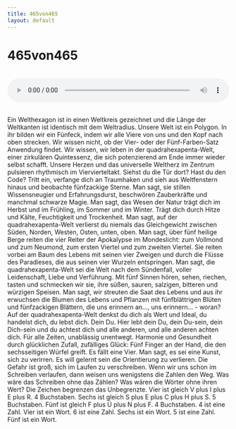 ```yaml
---
title: 465von465
layout: default
---
```




# 465von465

<br><audio controls preload="metadata" style="width: 100%; display: block;" src="465von465.mp3"></audio><br>

Ein Welthexagon ist in einen Weltkreis gezeichnet und die Länge der Weltkanten ist identisch mit dem Weltradius. Unsere Welt ist ein Polygon. In ihr bilden wir ein Fünfeck, indem wir alle Viere von uns und den Kopf nach oben strecken. 
Wir wissen nicht, ob der Vier- oder der Fünf-Farben-Satz Anwendung findet. Wir wissen, wir leben in der quadrahexapenta-Welt, einer zirkulären Quintessenz, die sich potenzierend am Ende immer wieder selbst schafft. 
Unsere Herzen und das universelle Weltherz im Zentrum pulsieren rhythmisch im Viervierteltakt.
Siehst du die Tür dort? Hast du den Code? Tritt ein, verfange dich an Traumhaken und sieh aus Weltfenstern hinaus und beobachte fünfzackige Sterne. 
Man sagt, sie stillen Wissensneugier und Erfahrungsdurst, beschwören Zauberkräfte und manchmal schwarze Magie.
Man sagt, das Wesen der Natur trägt dich im Herbst und im Frühling, im Sommer und im Winter. Trägt dich durch Hitze und Kälte, Feuchtigkeit und Trockenheit.
Man sagt, auf der quadrahexapenta-Welt verlierst du niemals das Gleichgewicht zwischen Süden, Norden, Westen, Osten, unten, oben.
Man sagt, über fünf heilige Berge reiten die vier Reiter der Apokalypse im Mondeslicht: zum Vollmond und zum Neumond, zum ersten Viertel und zum zweiten Viertel. Sie reiten vorbei am Baum des Lebens mit seinen vier Zweigen und durch die Flüsse des Paradieses, die aus seinen vier Wurzeln entspringen.
Man sagt, die quadrahexapenta-Welt sei die Welt nach dem Sündenfall, voller Leidenschaft, Liebe und Verführung. Mit fünf Sinnen hören, sehen, riechen, tasten und schmecken wir sie, ihre süßen, sauren, salzigen, bitteren und würzigen Speisen. 
Man sagt, wir streuten die Saat des Lebens und aus ihr erwuchsen die Blumen des Lebens und Pflanzen mit fünfblättrigen Blüten und fünfzackigen Blättern, die uns erinnern an..., uns erinnern... - woran?
Auf der quadrahexapenta-Welt denkst du dich als Wert und Ideal, du handelst dich, du lebst dich. Dein Du. Hier lebt dein Du, dein Du-sein, dein Dich-sein und du achtest dich und alle anderen, und alle anderen achten dich. Für alle Zeiten, unablässig unentwegt. Harmonie und Gesundheit durch glücklichen Zufall, zufälliges Glück: Fünf Finger an der Hand, die den sechsseitigen Würfel greift. Es fällt eine Vier.
Man sagt, es sei eine Kunst, sich zu verirren. Es will gelernt sein die Orientierung zu verlieren. Die Gefahr ist groß, sich im Laufen zu verschreiben. Wenn wir uns schon im Schreiben verlaufen, dann weisen uns wenigstens die Zahlen den Weg. Was wäre das Schreiben ohne das Zählen? Was wären die Wörter ohne ihren Wert? Die Zeichen begrenzen das Unbegrenzte.
Vier ist gleich V plus I plus E plus R. 4 Buchstaben.
Sechs ist gleich S plus E plus C plus H plus S. 5 Buchstaben.
Fünf ist gleich F plus Ü plus N plus F. 4 Buchstaben.
4 ist eine Zahl. Vier ist ein Wort. 
6 ist eine Zahl. Sechs ist ein Wort. 
5 ist eine Zahl. Fünf ist ein Wort. 
